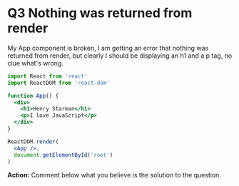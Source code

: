 # Q3 Nothing was returned from render

My App component is broken, I am getting an error that nothing was returned from render, but clearly I should be displaying an h1 and a p tag, no clue what's wrong.

```jsx
import React from 'react'
import ReactDOM from 'react-dom'

function App() {
  <div>
    <h1>Henry Starman</h1>
    <p>I love JavaScript</p>
  </div>
}

ReactDOM.render(
  <App />,
  document.getElementById('root')
)
```

**Action:**
Comment below what you believe is the solution to the question.